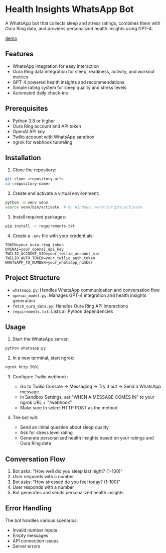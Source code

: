 # Health Insights WhatsApp Bot

A WhatsApp bot that collects sleep and stress ratings, combines them with Oura Ring data, and provides personalized health insights using GPT-4.

[demo](assets/demo.gif)

## Features

- WhatsApp integration for easy interaction
- Oura Ring data integration for sleep, readiness, activity, and workout metrics
- GPT-4 powered health insights and recommendations
- Simple rating system for sleep quality and stress levels
- Automated daily check-ins

## Prerequisites

- Python 3.8 or higher
- Oura Ring account and API token
- OpenAI API key
- Twilio account with WhatsApp sandbox
- ngrok for webhook tunneling

## Installation

1. Clone the repository:
```bash
git clone <repository-url>
cd <repository-name>
```

2. Create and activate a virtual environment:
```bash
python -m venv venv
source venv/bin/activate  # On Windows: venv\Scripts\activate
```

3. Install required packages:
```bash
pip install -r requirements.txt
```

4. Create a `.env` file with your credentials:
```
TOKEN=your_oura_ring_token
OPENAI=your_openai_api_key
TWILIO_ACCOUNT_SID=your_twilio_account_sid
TWILIO_AUTH_TOKEN=your_twilio_auth_token
WHATSAPP_TO_NUMBER=your_whatsapp_number
```

## Project Structure

- `whatsapp.py`: Handles WhatsApp communication and conversation flow
- `openai_model.py`: Manages GPT-4 integration and health insights generation
- `fetch_oura_data.py`: Handles Oura Ring API interactions
- `requirements.txt`: Lists all Python dependencies

## Usage

1. Start the WhatsApp server:
```bash
python whatsapp.py
```

2. In a new terminal, start ngrok:
```bash
ngrok http 5001
```

3. Configure Twilio webhook:
   - Go to Twilio Console → Messaging → Try it out → Send a WhatsApp message
   - In Sandbox Settings, set "WHEN A MESSAGE COMES IN" to your ngrok URL + "/webhook"
   - Make sure to select HTTP POST as the method

4. The bot will:
   - Send an initial question about sleep quality
   - Ask for stress level rating
   - Generate personalized health insights based on your ratings and Oura Ring data

## Conversation Flow

1. Bot asks: "How well did you sleep last night? (1-100)"
2. User responds with a number
3. Bot asks: "How stressed do you feel today? (1-100)"
4. User responds with a number
5. Bot generates and sends personalized health insights

## Error Handling

The bot handles various scenarios:
- Invalid number inputs
- Empty messages
- API connection issues
- Server errors

 